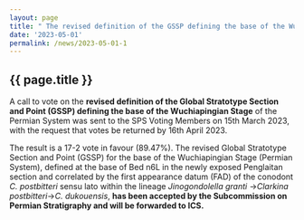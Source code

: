 ```yaml
---
layout: page
title: " The revised definition of the GSSP defining the base of the Wuchiapingian stage is approved by SPS "
date: '2023-05-01'
permalink: /news/2023-05-01-1
---
```


## {{ page.title }}


A call to vote on the **revised definition of the Global Stratotype Section and Point (GSSP) defining the base of the Wuchiapingian Stage** of the Permian System was sent to the SPS Voting Members on 15th March 2023, with the request that votes be returned by 16th April 2023. 

The result is a 17-2 vote in favour (89.47%). The revised Global Stratotype Section and Point (GSSP) for the base of the Wuchiapingian Stage (Permian System), defined at the base of Bed n6L in the newly exposed Penglaitan section and correlated by the first appearance datum (FAD) of the conodont *C. postbitteri* sensu lato within the lineage *Jinogondolella granti* →*Clarkina postbitteri*→*C. dukouensis*, **has been accepted by the Subcommission on Permian Stratigraphy and will be forwarded to ICS.**
